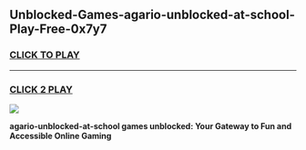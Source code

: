 
## Unblocked-Games-agario-unblocked-at-school-Play-Free-0x7y7
<h3>
<a href="https://premium76.site?title=agario-unblocked-at-school&ref=18A1">CLICK TO PLAY</a></h3>
<hr>

<h3>
<a href="https://premium76.site?title=agario-unblocked-at-school&ref=18A1">CLICK 2 PLAY</a>
  
</h3>

<a href="https://premium76.site?title=agario-unblocked-at-school&ref=18A1"><img src="https://clearcache.store/games.png"></a>


**agario-unblocked-at-school games unblocked: Your Gateway to Fun and Accessible Online Gaming**

